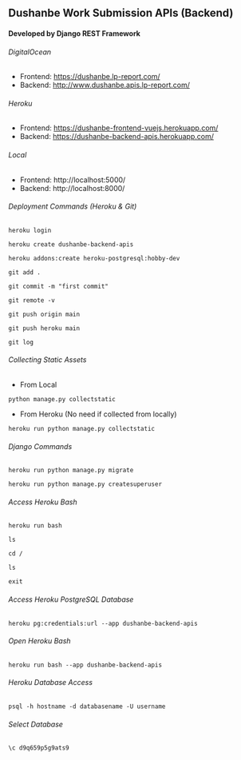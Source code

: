 ## Dushanbe Work Submission APIs (Backend)

#### Developed by Django REST Framework

###### DigitalOcean

* Frontend: https://dushanbe.lp-report.com/
* Backend: http://www.dushanbe.apis.lp-report.com/

###### Heroku

* Frontend: https://dushanbe-frontend-vuejs.herokuapp.com/
* Backend: https://dushanbe-backend-apis.herokuapp.com/

###### Local

* Frontend: http://localhost:5000/
* Backend: http://localhost:8000/

###### Deployment Commands (Heroku & Git)

```
heroku login
```
```
heroku create dushanbe-backend-apis
```
```
heroku addons:create heroku-postgresql:hobby-dev
```
```
git add .
```
```
git commit -m "first commit"
```
```
git remote -v
```
```
git push origin main
```
```
git push heroku main
```
```
git log
```

###### Collecting Static Assets 

* From Local
```
python manage.py collectstatic
```
* From Heroku (No need if collected from locally)
```
heroku run python manage.py collectstatic
```

###### Django Commands 

```
heroku run python manage.py migrate
```
```
heroku run python manage.py createsuperuser
```

###### Access Heroku Bash

```
heroku run bash
```
```
ls
```
```
cd /
```
```
ls
```
```
exit
```

###### Access Heroku PostgreSQL Database

```
heroku pg:credentials:url --app dushanbe-backend-apis
```

###### Open Heroku Bash

```
heroku run bash --app dushanbe-backend-apis
```
###### Heroku Database Access

```
psql -h hostname -d databasename -U username
```
###### Select Database

```
\c d9q659p5g9ats9
```
